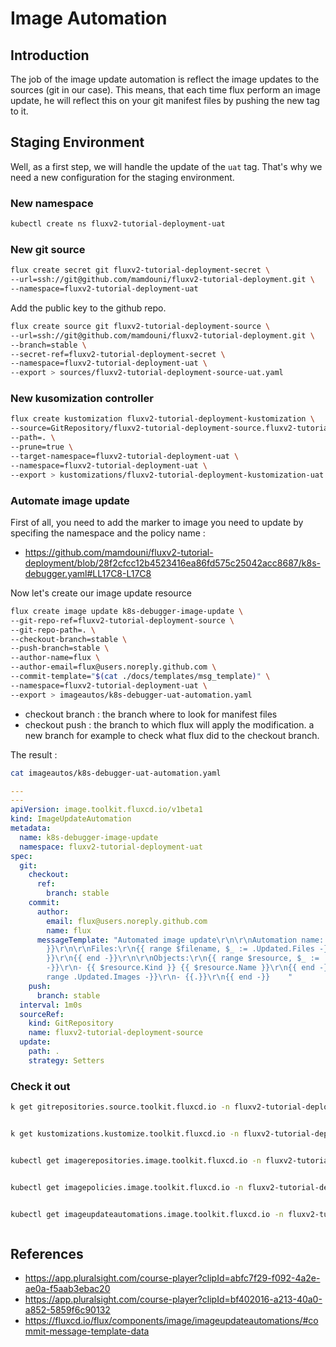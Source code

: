 # Image Automation

## Introduction

The job of the image update automation is reflect the image updates to the sources (git in our case).
This means, that each time flux perform an image update, he will reflect this on your git manifest files by pushing the new tag to it.

## Staging Environment

Well, as a first step, we will handle the update of the ``uat`` tag. That's why we need a new configuration for the staging environment.

### New namespace

```bash
kubectl create ns fluxv2-tutorial-deployment-uat
```

### New git source

```bash
flux create secret git fluxv2-tutorial-deployment-secret \
--url=ssh://git@github.com/mamdouni/fluxv2-tutorial-deployment.git \
--namespace=fluxv2-tutorial-deployment-uat
```

Add the public key to the github repo.

```bash
flux create source git fluxv2-tutorial-deployment-source \
--url=ssh://git@github.com/mamdouni/fluxv2-tutorial-deployment.git \
--branch=stable \
--secret-ref=fluxv2-tutorial-deployment-secret \
--namespace=fluxv2-tutorial-deployment-uat \
--export > sources/fluxv2-tutorial-deployment-source-uat.yaml
```

### New kusomization controller

```bash
flux create kustomization fluxv2-tutorial-deployment-kustomization \
--source=GitRepository/fluxv2-tutorial-deployment-source.fluxv2-tutorial-deployment-uat
--path=. \
--prune=true \
--target-namespace=fluxv2-tutorial-deployment-uat \
--namespace=fluxv2-tutorial-deployment-uat \
--export > kustomizations/fluxv2-tutorial-deployment-kustomization-uat.yaml
```

### Automate image update

First of all, you need to add the marker to image you need to update by specifing the namespace and the policy name :
- https://github.com/mamdouni/fluxv2-tutorial-deployment/blob/28f2cfcc12b4523416ea86fd575c25042acc8687/k8s-debugger.yaml#LL17C8-L17C8

Now let's create our image update resource

```bash
flux create image update k8s-debugger-image-update \
--git-repo-ref=fluxv2-tutorial-deployment-source \
--git-repo-path=. \
--checkout-branch=stable \
--push-branch=stable \
--author-name=flux \
--author-email=flux@users.noreply.github.com \
--commit-template="$(cat ./docs/templates/msg_template)" \
--namespace=fluxv2-tutorial-deployment-uat \
--export > imageautos/k8s-debugger-uat-automation.yaml
```

- checkout branch : the branch where to look for manifest files
- checkout push : the branch to which flux will apply the modification. a new branch for example to check what flux did to the checkout branch.

The result :

```bash
cat imageautos/k8s-debugger-uat-automation.yaml
```

```yaml
---
---
apiVersion: image.toolkit.fluxcd.io/v1beta1
kind: ImageUpdateAutomation
metadata:
  name: k8s-debugger-image-update
  namespace: fluxv2-tutorial-deployment-uat
spec:
  git:
    checkout:
      ref:
        branch: stable
    commit:
      author:
        email: flux@users.noreply.github.com
        name: flux
      messageTemplate: "Automated image update\r\n\r\nAutomation name: {{ .AutomationObject
        }}\r\n\r\nFiles:\r\n{{ range $filename, $_ := .Updated.Files -}}\r\n- {{ $filename
        }}\r\n{{ end -}}\r\n\r\nObjects:\r\n{{ range $resource, $_ := .Updated.Objects
        -}}\r\n- {{ $resource.Kind }} {{ $resource.Name }}\r\n{{ end -}}\r\n\r\nImages:\r\n{{
        range .Updated.Images -}}\r\n- {{.}}\r\n{{ end -}}    "
    push:
      branch: stable
  interval: 1m0s
  sourceRef:
    kind: GitRepository
    name: fluxv2-tutorial-deployment-source
  update:
    path: .
    strategy: Setters
```

### Check it out

```bash
k get gitrepositories.source.toolkit.fluxcd.io -n fluxv2-tutorial-deployment-uat
```
```text
```

```bash
k get kustomizations.kustomize.toolkit.fluxcd.io -n fluxv2-tutorial-deployment-uat
```
```text
```

```bash
kubectl get imagerepositories.image.toolkit.fluxcd.io -n fluxv2-tutorial-deployment
```
```text
```

```bash
kubectl get imagepolicies.image.toolkit.fluxcd.io -n fluxv2-tutorial-deployment-uat
```
```text
```

```bash
kubectl get imageupdateautomations.image.toolkit.fluxcd.io -n fluxv2-tutorial-deployment-uat
```
```text
```

## References

- https://app.pluralsight.com/course-player?clipId=abfc7f29-f092-4a2e-ae0a-f5aab3ebac20
- https://app.pluralsight.com/course-player?clipId=bf402016-a213-40a0-a852-5859f6c90132
- https://fluxcd.io/flux/components/image/imageupdateautomations/#commit-message-template-data
